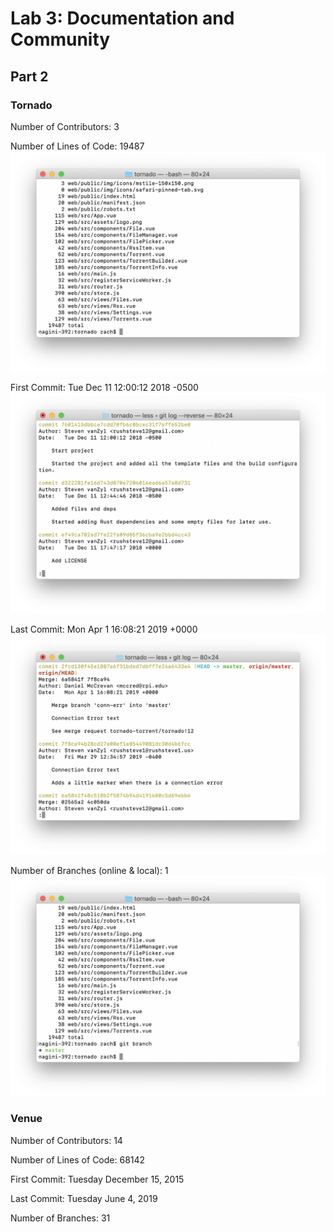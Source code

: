 # Lab 3: Documentation and Community

## Part 2

### Tornado
Number of Contributors: 3

Number of Lines of Code: 19487
![Lines of Code](lab-03-images/Lines-of-Code.png)

First Commit: Tue Dec 11 12:00:12 2018 -0500
![First Commit](lab-03-images/First-Commit.png)

Last Commit: Mon Apr 1 16:08:21 2019 +0000
![Last Commit](lab-03-images/Last-Commit.png)

Number of Branches (online & local): 1
![Branches](lab-03-images/Number-of-Branches.png)

### Venue
Number of Contributors: 14

Number of Lines of Code: 68142

First Commit: Tuesday December 15, 2015

Last Commit: Tuesday June 4, 2019

Number of Branches: 31
